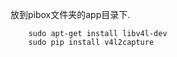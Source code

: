 放到pibox文件夹的app目录下.<br>

        sudo apt-get install libv4l-dev
        sudo pip install v4l2capture